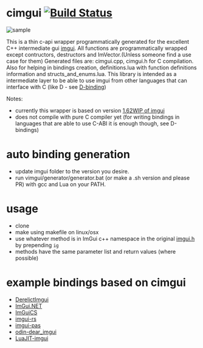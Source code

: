 # cimgui [![Build Status](https://travis-ci.org/Extrawurst/cimgui.svg)](https://travis-ci.org/Extrawurst/cimgui)

![sample](screenshot.png)

This is a thin c-api wrapper programmatically generated for the excellent C++ intermediate gui [imgui](https://github.com/ocornut/imgui).
All functions are programmatically wrapped except contructors, destructors and ImVector.(Unless someone find a use case for them)
Generated files are: cimgui.cpp, cimgui.h for C compilation. Also for helping in bindings creation, definitions.lua with function definitions information and structs_and_enums.lua.
This library is intended as a intermediate layer to be able to use imgui from other languages that can interface with C (like D - see [D-binding](https://github.com/Extrawurst/DerelictImgui))

Notes:
* currently this wrapper is based on version [1.62WIP of imgui](https://github.com/ocornut/imgui/)
* does not compile with pure C compiler yet (for writing bindings in languages that are able to use C-ABI it is enough though, see D-bindings)

# auto binding generation

* update imgui folder to the version you desire.
* run vimgui/generator/generator.bat (or make a .sh version and please PR) with gcc and Lua on your PATH.

# usage

* clone
* make using makefile on linux/osx
* use whatever method is in ImGui c++ namespace in the original [imgui.h](https://github.com/ocornut/imgui/blob/master/imgui.h) by prepending `ig`
* methods have the same parameter list and return values (where possible)

# example bindings based on cimgui

* [DerelictImgui](https://github.com/Extrawurst/DerelictImgui)
* [ImGui.NET](https://github.com/mellinoe/ImGui.NET)
* [ImGuiCS](https://github.com/0x0ade/ImGuiCS)
* [imgui-rs](https://github.com/Gekkio/imgui-rs)
* [imgui-pas](https://github.com/dpethes/imgui-pas)
* [odin-dear_imgui](https://github.com/ThisDrunkDane/odin-dear_imgui)
* [LuaJIT-imgui](https://github.com/sonoro1234/LuaJIT-ImGui)
